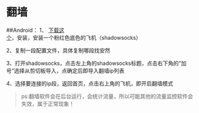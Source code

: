 # 翻墙
##Android：
1、 [下载这个](http://xscloud.net/ssr-download/ssr-android.apk)，安装，安装一个粉红色底色的飞机（shadowsocks）

2、复制一段配置文件，具体复制哪段找安然

3、打开shadowsocks，点击左上角的shadowsocks标题，点击右下角的“加号”选择从剪切板导入，点确定后即导入翻墙ip列表

4、选择要连接的ip段，返回首页，点击右上角的飞机，即开启翻墙模式

>ps:翻墙软件会在后台运行，会统计流量，所以可能其他的流量监控软件会失效，属于正常现象！


